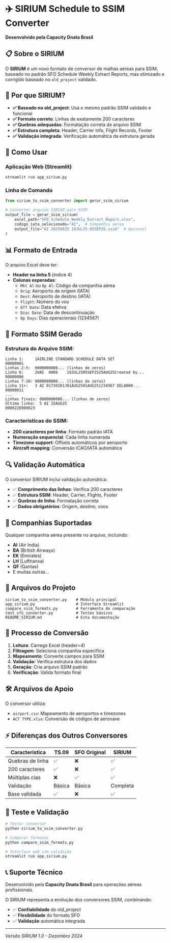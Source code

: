 # ✈️ SIRIUM Schedule to SSIM Converter

**Desenvolvido pela Capacity Dnata Brasil**

## 📋 Sobre o SIRIUM

O **SIRIUM** é um novo formato de conversor de malhas aéreas para SSIM, baseado no padrão SFO Schedule Weekly Extract Reports, mas otimizado e corrigido baseado no `old_project` validado.

## 🎯 Por que SIRIUM?

- **✅ Baseado no old_project**: Usa o mesmo padrão SSIM validado e funcional
- **✅ Formato correto**: Linhas de exatamente 200 caracteres
- **✅ Quebras adequadas**: Formatação correta de arquivo SSIM
- **✅ Estrutura completa**: Header, Carrier Info, Flight Records, Footer
- **✅ Validação integrada**: Verificação automática da estrutura gerada

## 🚀 Como Usar

### Aplicação Web (Streamlit)
```bash
streamlit run app_sirium.py
```

### Linha de Comando
```python
from sirium_to_ssim_converter import gerar_ssim_sirium

# Converter arquivo SIRIUM para SSIM
output_file = gerar_ssim_sirium(
    excel_path="SFO_Schedule_Weekly_Extract_Report.xlsx",
    codigo_iata_selecionado="AI",  # Companhia aérea
    output_file="AI 20250825 19JUL25-05SEP25.ssim"  # Opcional
)
```

## 📊 Formato de Entrada

O arquivo Excel deve ter:

- **Header na linha 5** (índice 4)
- **Colunas esperadas**:
  - `Mkt Al` ou `Op Al`: Código da companhia aérea
  - `Orig`: Aeroporto de origem (IATA)
  - `Dest`: Aeroporto de destino (IATA)  
  - `Flight`: Número do voo
  - `Eff Date`: Data efetiva
  - `Disc Date`: Data de descontinuação
  - `Op Days`: Dias operacionais (1234567)

## 📄 Formato SSIM Gerado

### Estrutura do Arquivo SSIM:
```
Linha 1:     1AIRLINE STANDARD SCHEDULE DATA SET                    00000001
Linhas 2-5:  0000000000... (linhas de zeros)
Linha 6:     2UAI  0008    19JUL2505SEP2525AUG25Created by...       00000006
Linhas 7-10: 0000000000... (linhas de zeros)
Linha 11+:   3 AI 01730101J01AUG2501AUG251234567 DEL0000...        00000011
...
Linhas finais: 0000000000... (linhas de zeros)
Última linha:  5 AI 25AUG25                                         000022E000023
```

### Características do SSIM:
- **200 caracteres por linha**: Formato padrão IATA
- **Numeração sequencial**: Cada linha numerada
- **Timezone support**: Offsets automáticos por aeroporto
- **Aircraft mapping**: Conversão ICAO/IATA automática

## 🔍 Validação Automática

O conversor SIRIUM inclui validação automática:

- ✅ **Comprimento das linhas**: Verifica 200 caracteres
- ✅ **Estrutura SSIM**: Header, Carrier, Flights, Footer
- ✅ **Quebras de linha**: Formatação correta
- ✅ **Dados obrigatórios**: Origem, destino, voos

## 🏢 Companhias Suportadas

Qualquer companhia aérea presente no arquivo, incluindo:
- **AI** (Air India)
- **BA** (British Airways)
- **EK** (Emirates)
- **LH** (Lufthansa)
- **QF** (Qantas)
- E muitas outras...

## 📁 Arquivos do Projeto

```
sirium_to_ssim_converter.py    # Módulo principal
app_sirium.py                  # Interface Streamlit
compare_ssim_formats.py        # Ferramenta de comparação
test_sfo_converter.py          # Testes básicos
README_SIRIUM.md               # Esta documentação
```

## 🔄 Processo de Conversão

1. **Leitura**: Carrega Excel (header=4)
2. **Filtragem**: Seleciona companhia específica
3. **Mapeamento**: Converte campos para SSIM
4. **Validação**: Verifica estrutura dos dados
5. **Geração**: Cria arquivo SSIM padrão
6. **Verificação**: Valida formato final

## 🛠️ Arquivos de Apoio

O conversor utiliza:
- `airport.csv`: Mapeamento de aeroportos e timezones
- `ACT TYPE.xlsx`: Conversão de códigos de aeronave

## ⚡ Diferenças dos Outros Conversores

| Característica | TS.09 | SFO Original | SIRIUM |
|----------------|-------|--------------|---------|
| Quebras de linha | ✅ | ❌ | ✅ |
| 200 caracteres | ✅ | ❌ | ✅ |
| Múltiplas cias | ❌ | ✅ | ✅ |
| Validação | Básica | Básica | Completa |
| Base validada | ✅ | ❌ | ✅ |

## 🧪 Teste e Validação

```bash
# Testar conversor
python sirium_to_ssim_converter.py

# Comparar formatos
python compare_ssim_formats.py

# Interface web com validação
streamlit run app_sirium.py
```

## 📞 Suporte Técnico

Desenvolvido pela **Capacity Dnata Brasil** para operações aéreas profissionais.

O SIRIUM representa a evolução dos conversores SSIM, combinando:
- ✅ **Confiabilidade** do old_project
- ✅ **Flexibilidade** do formato SFO  
- ✅ **Validação** automática integrada

---

*Versão SIRIUM 1.0 - Dezembro 2024*
